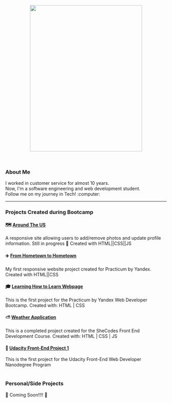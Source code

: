 
<p align="center" ><img src="https://github.com/michellelanecode/images/blob/main/Humaaans%20-%20Space.png" width="350" height="456"></p>
<p align="center" >  </p>
<br>

### About Me ###

<p> I worked in customer service for almost 10 years.<br>
Now, I'm a software engineering and web development student.<br>
Follow me on my journey in Tech! :computer: </p>

***


### Projects Created during Bootcamp ### 

#### 🗺️ [Around The US](https://michellelanecode.github.io/web_project_4/) ####

A responsive site allowing users to add/remove photos and update profile information.  Still in progress :construction:
Created with HTML||CSS||JS


#### :airplane: [From Hometown to Hometown](https://michellelanecode.github.io/web_project_3-1/) ####

My first responsive website project created for Practicum by Yandex. Created with HTML||CSS


#### :mortar_board: [Learning How to Learn Webpage](https://hopeful-heisenberg-d61c41.netlify.app) #### 

This is the first project for the Practicum by Yandex Web Developer Bootcamp. 
Created with: HTML | CSS 


#### :partly_sunny: [Weather Application](https://lucid-rosalind-0eea3e.netlify.app) ####

This is a completed project created for the SheCodes Front End Development Course. 
Created with: HTML | CSS | JS


#### :paw_prints: [Udacity Front-End Project 1](https://friendly-kowalevski-99b63b.netlify.app) ####

This is the first project for the Udacity Front-End Web Developer Nanodegree Program
<br>
<br>
### Personal/Side Projects ###

:construction: Coming Soon!!!! :construction:

